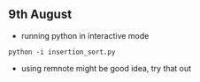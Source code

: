 ## 9th August
- running python in interactive mode
```
python -i insertion_sort.py
```
- using remnote might be good idea, try that out